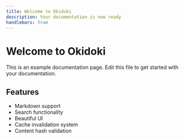 ```yaml
---
title: Welcome to Okidoki
description: Your documentation is now ready
handlebars: true
---
```


# Welcome to Okidoki

This is an example documentation page. Edit this file to get started with your documentation.

## Features

- Markdown support
- Search functionality
- Beautiful UI
- Cache invalidation system
- Content hash validation

